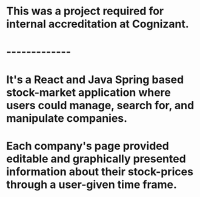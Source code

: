 # This was a project required for internal accreditation at Cognizant. 
# -------------
# It's a React and Java Spring based stock-market application where users could manage, search for, and manipulate companies. 
# Each company's page provided editable and graphically presented information about their stock-prices through a user-given time frame.
